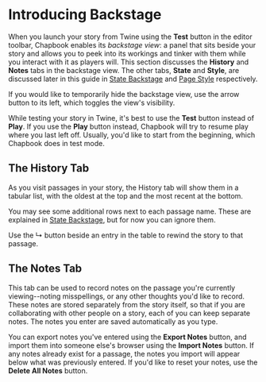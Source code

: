 # Introducing Backstage

When you launch your story from Twine using the **Test** button in the editor toolbar, Chapbook enables its *backstage view*: a panel that sits beside your story and allows you to peek into its workings and tinker with them while you interact with it as players will. This section discusses the **History** and **Notes** tabs in the backstage view. The other tabs, **State** and **Style**, are discussed later in this guide in [State Backstage][state-backstage] and [Page Style][page-style] respectively.

If you would like to temporarily hide the backstage view, use the arrow button to its left, which toggles the view's visibility.

<aside data-hint="info">
While testing your story in Twine, it's best to use the <strong>Test</strong> button instead of <strong>Play</strong>. If you use the  <strong>Play</strong> button instead, Chapbook will try to resume play where you last left off. Usually, you'd like to start from the beginning, which Chapbook does in test mode.
</aside>

## The History Tab

As you visit passages in your story, the History tab will show them in a tabular list, with the oldest at the top and the most recent at the bottom.

You may see some additional rows next to each passage name. These are explained in [State Backstage][state-backstage], but for now you can ignore them.

Use the &#x21b3; button beside an entry in the table to rewind the story to that passage.

## The Notes Tab

This tab can be used to record notes on the passage you're currently viewing--noting misspellings, or any other thoughts you'd like to record. These notes are stored separately from the story itself, so that if you are collaborating with other people on a story, each of you can keep separate notes. The notes you enter are saved automatically as you type.

You can export notes you've entered using the **Export Notes** button, and import them into someone else's browser using the **Import Notes** button. If any notes already exist for a passage, the notes you import will appear below what was previously entered. If you'd like to reset your notes, use the **Delete All Notes** button.

[state-backstage]: ../state/backstage.md
[page-style]: ../customization/page-style.md